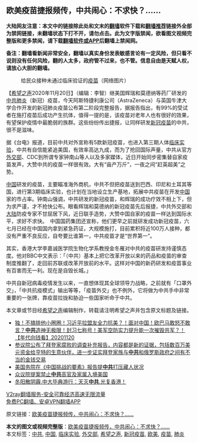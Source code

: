  <h2>欧美疫苗捷报频传，中共闹心：不求快？......</h2> <p class="notice"><b>大陆网友注意：本文中的链接除此处和文末的<a href="https://github.com/bannedbook/fanqiang" >翻墙</a>软件下载和<a href="https://github.com/killgcd/justmysocks/blob/master/README.md">翻墙推荐</a>链接外全部为禁网链接，未翻墙状态下打不开，请勿点击。此为文字版禁闻，欲看图文视频完整版和更多禁闻，请下载<a href="https://github.com/bannedbook/fanqiang">翻墙软件或APP</a>后翻墙上禁闻网。</p><p>备注：翻墙看新闻非常安全，翻墙以真实身份发表敏感言论有一定风险，但只看不说则没有任何风险，翻的人太多，政府管不过来，也不管。信息自由是天赋人权，请放心大胆的翻墙。</b></p>  <div class="entry"> <figure><figcaption>给民众接种未通过临床验证的<a href="https://www.bannedbook.org/bnews/tag/%e7%96%ab%e8%8b%97/" class="st_tag internal_tag" rel="tag" title="标签 疫苗 下的日志">疫苗</a>（网络图片）</figcaption></figure> <p>【<span class='wp_keywordlink_affiliate'><a href="https://www.soundofhope.org" title="希望之声" target="_blank">希望之声</a></span>2020年11月20日】（编辑：李智）继美国辉瑞和莫德纳等药厂研发的<a href="https://www.bannedbook.org/bnews/tag/%e4%b8%ad%e5%85%b1/" class="st_tag internal_tag" rel="tag" title="标签 中共 下的日志">中共</a><a href="https://www.bannedbook.org/bnews/tag/%e8%82%ba%e7%82%8e/" class="st_tag internal_tag" rel="tag" title="标签 肺炎 下的日志">肺炎</a>（新冠）疫苗，今天阿斯特捷利康公司（AstraZeneca）与英国牛津大学合作开发的新冠肺炎疫苗公布第二阶段完整报告，据报告指出，有99%的受试者在施打疫苗后成功产生抗体，值得一提的是，该疫苗对老年人也有很好的效果，有望保护疫情中最脆弱的族群。这些纷纷传出捷报，让同样研发<a href="https://www.bannedbook.org/bnews/tag/%e6%96%b0%e5%86%a0%e7%96%ab%e8%8b%97/" class="st_tag internal_tag" rel="tag" title="标签 新冠疫苗 下的日志">新冠疫苗</a>的中共，很不是滋味。</p> <p>据《台电》报道，目前中共对外宣称有5款新冠疫苗，也进入第三期人体<a href="https://www.bannedbook.org/bnews/tag/%E4%B8%B4%E5%BA%8A%E5%AE%9E%E9%AA%8C/" class="st_tag internal_tag" rel="tag" title="标签 临床实验 下的日志">临床实验</a>，中共有自信能紧追美国，有效率高达九成，而为了抢回国际声量，中共从官方<a href="https://www.bannedbook.org/bnews/tag/%E5%A4%96%E4%BA%A4%E9%83%A8/" class="st_tag internal_tag" rel="tag" title="标签 外交部 下的日志">外交部</a>、CDC到所谓专家钟南山等人以及多家媒体，近日开始同步密集替自家疫苗发声，大赞中共的疫苗一样很有效。大有“亩产万斤”，一夜之间“赶英超美”之势。</p>  <p><span class='wp_keywordlink_affiliate'><a href="https://www.bannedbook.org/" title="中国" target="_blank">中国</a></span>研发的疫苗，主要瞄准海外商机，中共不但把疫苗送到巴西、印尼和土耳其等国，进行第3期临床实验，也计划在当地设立生产基地，拓展中共疫苗在开发<a href="https://www.bannedbook.org/bnews/tag/%E4%B8%AD%E5%9B%BD/" class="st_tag internal_tag" rel="tag" title="标签 中国 下的日志">中国</a>家的市占率。钟南山强调，中共研发的新冠疫苗，和辉瑞的成功疗效不相上下，但为求严谨，才不抢快公布。眼看辉瑞和莫德纳的新冠疫苗先后报捷，中共外交部和<span class='wp_keywordlink_affiliate'><a href="https://www.bannedbook.org/" title="大陆" target="_blank">大陆</a></span>防疫专家不甘屈居下风，近日联手造势，大赞中国自家的疫苗一样达到国际水平，求好不求快。　中国国药集团还宣称，他们更早之前就研发成功新冠疫苗，六七月已经在中国国内拿到紧急药证，大规模施打，目前累积将近100万人接种，都没有严重不良反应，自夸要比谁第一，中共疫苗才是“世界第一”。</p> <p>其实，香港大学李嘉诚医学院生物化学系教授金冬雁对中共的疫苗研发持谨慎态度。他对BBC中文表示：「（中共）基本上把它改革开放以来的药品和疫苗的审查制度推翻了，走回前苏联或改革开放前的水平。这样对中国的新药研发和疫苗事业有百害而无一利。现在是自毁长城。」</p>  <p>中共自新冠病毒疫情发生以来，一直想体现其全球领导力战略，之前就有「口罩外交」，「中共抗疫模式」输出等等，「疫苗外交」也不例外，它将做为中共手中非常重要的一张牌，靠疫苗拉拢和胁迫一些国家听命于中共。</p> <p>本文章或节目经<a href="https://www.bannedbook.org/bnews/tag/%e5%b8%8c%e6%9c%9b%e4%b9%8b%e5%a3%b0/" class="st_tag internal_tag" rel="tag" title="标签 希望之声 下的日志">希望之声</a>编辑制作，转载请注明希望之声并包含原文标题及链接。</p>  <ul class='op-related-articles' title='相关阅读'> <li><a href='https://www.bannedbook.org/bnews/taiwannews/20201120/1434235.html' target='_blank'>独！不搞排他小圈圈！习近平拉盟友全力抗美？！面对中国！欧巴马敢怒不敢言？<b>中共</b>造神无极限！封习七称号！美军空防实力提升能一次摧毁共军？！【年代向钱看】20201120</a></li> <li><a href='https://www.bannedbook.org/bnews/bannedvideo/20201120/1434226.html' target='_blank'>参议院公布了拜登家腐败的调查补充报告，内容都是新的证据，包括数百万美元资金给亨特的生意伙伴，进一步证实拜登家族与<b>中共</b>和俄罗斯政府之间有不当的金钱交易</a></li> <li><a href='https://www.bannedbook.org/bnews/renquan/xizang/20201120/1434218.html' target='_blank'>美国务院在《中国挑战的要素》报告提<b>中共</b>打压藏人状况</a></li> <li><a href='https://www.bannedbook.org/bnews/bannedvideo/20201120/1434177.html' target='_blank'>众议院提案禁止<b>中共</b>高官及家属入境美国</a></li> <li><a href='https://www.bannedbook.org/bnews/bannedvideo/20201120/1434161.html' target='_blank'>冬阳散阴霾.中大毕典游行：天灭<b>中共</b>.光复香港！</a></li> </ul> <p class="texttj"> <a href="https://www.bannedbook.org/forum23/topic22702.html" target="_blank">V2ray翻墙服务-安全可靠经济高速无限流量</a><br/> <a href="https://github.com/bannedbook/fanqiang/wiki/%E7%A6%81%E9%97%BB%E7%BD%91%E5%AE%89%E5%8D%93%E7%BF%BB%E5%A2%99%E6%96%B0%E9%97%BBAPP" target="_blank">免费PC翻墙、安卓VPN翻墙APP</a></p><p>原文链接：<a class="src_link"  href="https://www.soundofhope.org/post/445003" target="_blank">欧美疫苗捷报频传，中共闹心：不求快？&#8230;&#8230;</a></p><a name='sharetosocial'></a>       <div><b>本文的图文或视频完整版</b>：<a href='https://www.bannedbook.org/bnews/comments/20201120/1434275.html'>欧美疫苗捷报频传，中共闹心：不求快？&#8230;&#8230;</a></div>  </div><!--END ENTRY--> <div class="postfooter"> <div>本文标签：<a href="https://www.bannedbook.org/bnews/tag/%e4%b8%ad%e5%85%b1/" rel="tag">中共</a>, <a href="https://www.bannedbook.org/bnews/tag/%E4%B8%AD%E5%9B%BD/" rel="tag">中国</a>, <a href="https://www.bannedbook.org/bnews/tag/%E4%B8%B4%E5%BA%8A%E5%AE%9E%E9%AA%8C/" rel="tag">临床实验</a>, <a href="https://www.bannedbook.org/bnews/tag/%E5%A4%96%E4%BA%A4%E9%83%A8/" rel="tag">外交部</a>, <a href="https://www.bannedbook.org/bnews/tag/%e5%b8%8c%e6%9c%9b%e4%b9%8b%e5%a3%b0/" rel="tag">希望之声</a>, <a href="https://www.bannedbook.org/bnews/tag/%e6%96%b0%e5%86%a0%e7%96%ab%e8%8b%97/" rel="tag">新冠疫苗</a>, <a href="https://www.bannedbook.org/bnews/tag/%e6%ac%a7%e7%be%8e/" rel="tag">欧美</a>, <a href="https://www.bannedbook.org/bnews/tag/%e7%96%ab%e8%8b%97/" rel="tag">疫苗</a>, <a href="https://www.bannedbook.org/bnews/tag/%e8%82%ba%e7%82%8e/" rel="tag">肺炎</a></div>  </div><!--END POSTFOOTER--> 